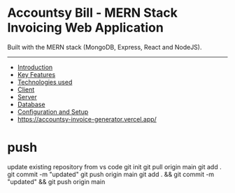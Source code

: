 
# Accountsy Bill - MERN Stack Invoicing Web Application
Built with the MERN stack (MongoDB, Express, React and NodeJS).

----
  * [Introduction](#introduction)
  * [Key Features](#key-features)
  * [Technologies used](#technologies-used)
  * [Client](#client)
  * [Server](#server)
  * [Database](#database)
  * [Configuration and Setup](#configuration-and-setup)
  * https://accountsy-invoice-generator.vercel.app/

# push 
update existing repository from vs code 
git init 
git pull origin main 
git add . 
git commit -m "updated"
git push origin main
git add . && git commit -m "updated" && git push origin main
